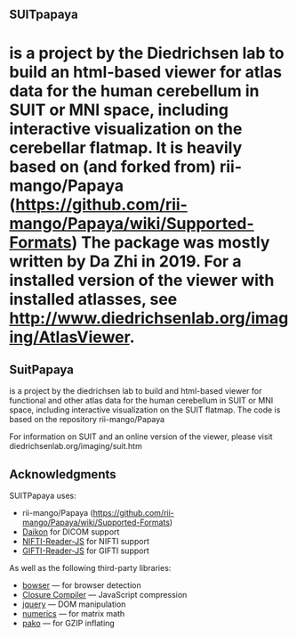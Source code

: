 ## SUITpapaya
is a project by the Diedrichsen lab to build an html-based viewer for atlas data for the human cerebellum in SUIT or MNI space, including interactive visualization on the cerebellar flatmap. 
It is heavily based on (and forked from) rii-mango/Papaya (https://github.com/rii-mango/Papaya/wiki/Supported-Formats)
The package was mostly written by Da Zhi in 2019. For a installed version of the viewer with installed atlasses, see http://www.diedrichsenlab.org/imaging/AtlasViewer. 
=======
## SuitPapaya
is a project by the diedrichsen lab to build and html-based viewer for functional and other atlas data for the human cerebellum in SUIT or MNI space, including interactive visualization on the SUIT flatmap. 
The code is based on the repository rii-mango/Papaya

For information on SUIT and an online version of the viewer, please visit diedrichsenlab.org/imaging/suit.htm 

Acknowledgments
-----
SUITPapaya uses:
- rii-mango/Papaya (https://github.com/rii-mango/Papaya/wiki/Supported-Formats)
- [Daikon](https://github.com/rii-mango/Daikon) for DICOM support
- [NIFTI-Reader-JS](https://github.com/rii-mango/NIFTI-Reader-JS) for NIFTI support 
- [GIFTI-Reader-JS](https://github.com/rii-mango/GIFTI-Reader-JS) for GIFTI support 

As well as the following third-party libraries:
- [bowser](https://github.com/ded/bowser) &mdash; for browser detection
- [Closure Compiler](https://developers.google.com/closure/compiler/) &mdash; JavaScript compression
- [jquery](http://jquery.com/) &mdash; DOM manipulation
- [numerics](http://numericjs.com/) &mdash; for matrix math
- [pako](https://github.com/nodeca/pako) &mdash; for GZIP inflating
